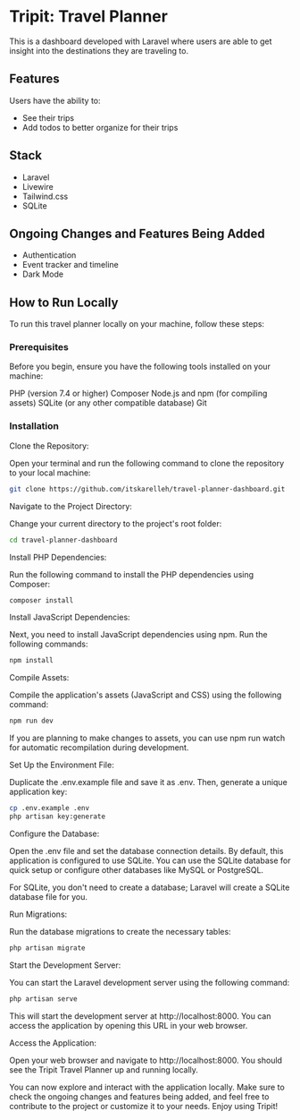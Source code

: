 # Tripit: Travel Planner

This is a dashboard developed with Laravel where users are able to get insight into the destinations they are traveling to.

## Features
Users have the ability to:
- See their trips
- Add todos to better organize for their trips

## Stack
- Laravel
- Livewire
- Tailwind.css
- SQLite

## Ongoing Changes and Features Being Added
- Authentication
- Event tracker and timeline
- Dark Mode

## How to Run Locally
To run this travel planner locally on your machine, follow these steps:

### Prerequisites
Before you begin, ensure you have the following tools installed on your machine:

PHP (version 7.4 or higher)
Composer
Node.js and npm (for compiling assets)
SQLite (or any other compatible database)
Git

### Installation
Clone the Repository:

Open your terminal and run the following command to clone the repository to your local machine:

```bash
git clone https://github.com/itskarelleh/travel-planner-dashboard.git
```
Navigate to the Project Directory:

Change your current directory to the project's root folder:

```bash
cd travel-planner-dashboard
```

Install PHP Dependencies:

Run the following command to install the PHP dependencies using Composer:

```bash
composer install
```
Install JavaScript Dependencies:

Next, you need to install JavaScript dependencies using npm. Run the following commands:

```bash
npm install
```
Compile Assets:

Compile the application's assets (JavaScript and CSS) using the following command:
```bash
npm run dev
```
If you are planning to make changes to assets, you can use npm run watch for automatic recompilation during development.

Set Up the Environment File:

Duplicate the .env.example file and save it as .env. Then, generate a unique application key:

```bash
cp .env.example .env
php artisan key:generate
```
Configure the Database:

Open the .env file and set the database connection details. By default, this application is configured to use SQLite. You can use the SQLite database for quick setup or configure other databases like MySQL or PostgreSQL.

For SQLite, you don't need to create a database; Laravel will create a SQLite database file for you.

Run Migrations:

Run the database migrations to create the necessary tables:

```bash
php artisan migrate
```

Start the Development Server:

You can start the Laravel development server using the following command:

```bash
php artisan serve
```
This will start the development server at http://localhost:8000. You can access the application by opening this URL in your web browser.

Access the Application:

Open your web browser and navigate to http://localhost:8000. You should see the Tripit Travel Planner up and running locally.

You can now explore and interact with the application locally. Make sure to check the ongoing changes and features being added, and feel free to contribute to the project or customize it to your needs. Enjoy using Tripit!




